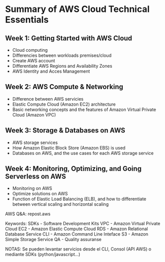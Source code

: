 # Summary of AWS Cloud Technical Essentials

## Week 1: Getting Started with AWS Cloud 
- Cloud computing
- Differencies between workloads premises/cloud
- Create AWS account
- Differentiate AWS Regions and Availability Zones
- AWS Identity and Acces Management

## Week 2: AWS Compute & Networking
- Difference between AWS servicies
- Elastic Compute Cloud (Amazon EC2) architecture
- Basic networking concepts and the features of Amazon Virtual Private Cloud (Amazon VPC)

## Week 3: Storage & Databases on AWS
- AWS storage services
- How Amazon Elastic Block Store (Amazon EBS) is used
- Databases on AWS, and the use cases for each AWS storage service

## Week 4: Monitoring, Optimizing, and Going Serverless on AWS 
- Monitoring on AWS
- Optimize solutions on AWS
- Function of Elastic Load Balancing (ELB), and how to differentiate between vertical scaling and horizontal scaling

AWS Q&A:
repost.aws


Keywords:
SDKs - Software Development Kits
VPC  - Amazon Virtual Private Cloud
EC2  - Amazon Elastic Compute Cloud
RDS  - Amazon Relational Database Service
CLI  - Amazon Command Line Inteface
S3   - Amazon Simple Storage Service
QA   - Quality assuranse


NOTAS:
Se pueden levantar servicios desde el CLI, Consol (API AWS) o mediante SDKs (python/javascript...)